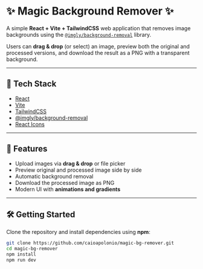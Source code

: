 # ✨ Magic Background Remover ✨

A simple **React + Vite + TailwindCSS** web application that removes image backgrounds using the [`@imgly/background-removal`](https://www.npmjs.com/package/@imgly/background-removal) library.

Users can **drag & drop** (or select) an image, preview both the original and processed versions, and download the result as a PNG with a transparent background.

---

## 🚀 Tech Stack

- [React](https://react.dev/)
- [Vite](https://vitejs.dev/)
- [TailwindCSS](https://tailwindcss.com/)
- [@imgly/background-removal](https://www.npmjs.com/package/@imgly/background-removal)
- [React Icons](https://react-icons.github.io/react-icons/)

---

## 📸 Features

- Upload images via **drag & drop** or file picker
- Preview original and processed image side by side
- Automatic background removal
- Download the processed image as PNG
- Modern UI with **animations and gradients**

---

## 🛠️ Getting Started

Clone the repository and install dependencies using **npm**:

```bash
git clone https://github.com/caioapolonio/magic-bg-remover.git
cd magic-bg-remover
npm install
npm run dev
```
